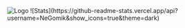 <img style="text-align: center;" src="https://media.giphy.com/media/mDwsxeKMwqdpe/giphy.gif" alt="Logo">
![Stats](https://github-readme-stats.vercel.app/api?username=NeGomik&show_icons=true&theme=dark)

